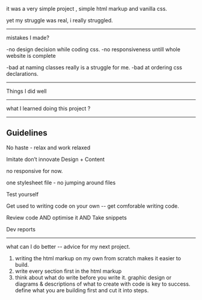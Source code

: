 

it was a very simple project , simple html markup and vanilla css.

yet  my struggle was real, i really struggled.



-----------------------------
mistakes I made?

-no design decision while coding css. 
-no responsiveness untill whole website is complete


-bad at naming classes really is a struggle for me.
-bad at ordering css declarations.

-------------
Things I did well



-------
what I learned doing this project ?


----
## Guidelines

No haste - relax and work relaxed
      
Imitate don’t innovate Design + Content

no responsive for now.

one stylesheet file - no jumping around files

Test yourself

Get used to writing code on your own -- get comforable writing code. 


Review code AND optimise it AND Take snippets
  
Dev reports

-----
what can I do better -- advice for my next project. 

1. writing the html markup on my own from scratch makes it easier to build.
2. write every section first in the html markup
3. think about what do write before you write it. graphic design or diagrams  & descriptions of what to create with code is key to success. define what you are building first and cut it into steps.